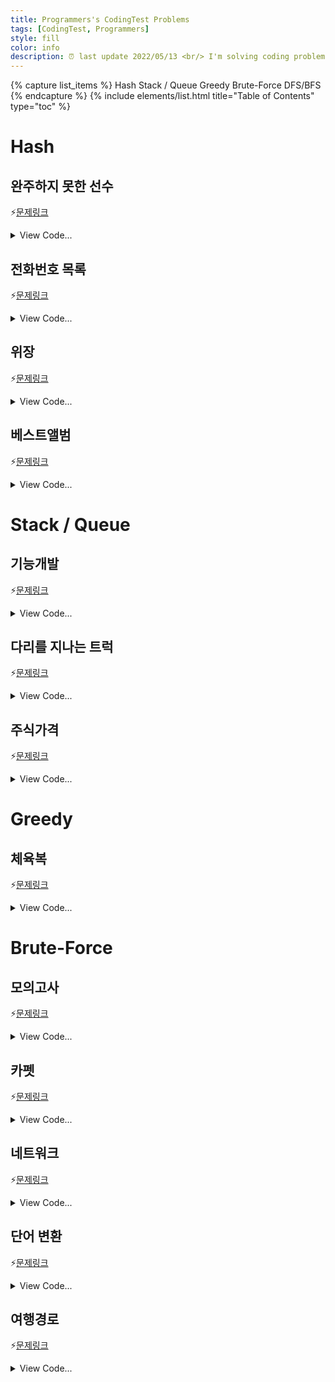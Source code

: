 ```yaml
---
title: Programmers's CodingTest Problems
tags: [CodingTest, Programmers]
style: fill
color: info
description: ⏰ last update 2022/05/13 <br/> I'm solving coding problems of "Programmers" and summarizing. 
---
```


{% capture list_items %}
Hash
Stack / Queue
Greedy
Brute-Force
DFS/BFS
{% endcapture %}
{% include elements/list.html title="Table of Contents" type="toc" %}



# Hash

## 완주하지 못한 선수

⚡[문제링크](https://programmers.co.kr/learn/courses/30/lessons/42860)

<details>
<summary>View Code...</summary>
<div markdown="1">

```python

```

</div>
</details>

## 전화번호 목록

⚡[문제링크](https://programmers.co.kr/learn/courses/30/lessons/42860)

<details>
<summary>View Code...</summary>
<div markdown="1">

```python

```

</div>
</details>

## 위장

⚡[문제링크](https://programmers.co.kr/learn/courses/30/lessons/42860)

<details>
<summary>View Code...</summary>
<div markdown="1">

```python
def solution(clothes):
    answer = 1
    hash = {}
    for i in clothes:
        hash[i[1]] = hash.get(i[1], 0) + 1
    hashList = []
    for i in hash:
        hashList.append(hash.get(i)+1)
    for i in hashList:
        answer *= i
    return answer-1
```

</div>
</details>

## 베스트앨범

⚡[문제링크](https://programmers.co.kr/learn/courses/30/lessons/42860)

<details>
<summary>View Code...</summary>
<div markdown="1">

```python

```

</div>
</details>

# Stack / Queue

## 기능개발

⚡[문제링크](https://www.acmicpc.net/problem/10773)

<details>
<summary>View Code...</summary>
<div markdown="1">
```python
def solution(progresses, speeds):

    answer = []
    
    xList = []
    for i in range(len(progresses)):
        if((100-progresses[i]) % speeds[i]==0):
            x = int((100-progresses[i])/speeds[i])
        else:
            x = int((100-progresses[i])/speeds[i])+1
        xList.append(x)
    
    # print(xList)
    check = xList[0]
    checkNum = 1
    for i in range(1,len(xList)):
        if(xList[i] <= check):
            checkNum += 1
        else:
            answer.append(checkNum)
            checkNum = 1
            check = xList[i]
            
    answer.append(checkNum)
    return answer
```
</div>
</details>

## 프린터

⚡[문제링크](https://www.acmicpc.net/problem/10773)

<details>
<summary>View Code...</summary>
<div markdown="1">
```python
def solution(priorities, location):
    answer = 0
    queue =  [(i,p) for i,p in enumerate(priorities)]
    while queue:
        cur = queue.pop(0)
        maxNum = max(queue, key = lambda x:x[1])
        
        if(cur[1] < maxNum[1]):
            queue.append(cur)
        else:
            answer += 1
            if(cur[0] == location):
                return answer
    return answer
```
</div>
</details>

## 다리를 지나는 트럭

⚡[문제링크](https://www.acmicpc.net/problem/10773)

<details>
<summary>View Code...</summary>
<div markdown="1">
```python
def solution(bridge_length, weight, truck_weights):
    answer = 0
    trucks_on_bridge = [0] * bridge_length
    while len(trucks_on_bridge):
        answer += 1
        trucks_on_bridge.pop(0)
        if truck_weights:
            if sum(trucks_on_bridge) + truck_weights[0] <= weight:
                trucks_on_bridge.append(truck_weights.pop(0))
            else:
                trucks_on_bridge.append(0)
    return answer
```
</div>
</details>

## 주식가격

⚡[문제링크](https://www.acmicpc.net/problem/10773)

<details>
<summary>View Code...</summary>
<div markdown="1">

```python
from collections import deque

def solution(prices):
    queue = deque(prices)
    answer = []
    
    while queue:
        price = queue.popleft()
        sec = 0
        for q in queue:
            sec += 1
            if price > q:
                break 
        answer.append(sec)        
    return answer
```

</div>
</details>

# Greedy

## 체육복
⚡[문제링크](https://programmers.co.kr/learn/courses/30/lessons/42862)

<details>
<summary>View Code...</summary>
<div markdown="1">
```python
def solution(n, lost, reserve):
    
    # 교집합 제거
    _reserve = list(set(reserve) - set(lost))
    _lost = list(set(lost) - set(reserve))
    
    # 정렬
    _lost.sort()
    _reserve.sort()
    
    # 빌려줄 수 있다면 제거
    for i in _reserve:
        front = i-1
        back = i+1
        
        if(front in _lost):
            _lost.remove(front)
        elif(back in _lost):
            _lost.remove(back)
    
    # 전체 학생 수 - 체육복 못 빌린 학생 수
    return n - len(_lost)
```
</div>
</details>

## 조이스틱
⚡[문제링크](https://programmers.co.kr/learn/courses/30/lessons/42860)

<details>
<summary>View Code...</summary>
<div markdown="1">
```python
def solution(name):
    answer = 0  
    name = "ABA"
    # JAAVVVVB
    alpha = [chr(ord('A')+x) for x in range(26)]
    idx = 0
    while(idx < len(name)):
        print(name[idx])
        
        if(name[idx]=='A'):
            answer -= 1
            notA = idx
            for i in range(idx, len(name)+1):
                if(name[i] != 'A'):
                    notA = i
                    break
            a = notA-idx+1
            b = len(name)-1-notA+1
            print(a,b)
            break
            if(a > b):
                idx = notA
                answer += b
                continue
            else:
                idx = notA
                answer += a
                continue
            
        
        x = ord(name[idx])-ord('A')
        y = ord('Z')-ord(name[idx])+1
        if(x < y):
            answer += x
            # print("    2",x,answer)
        else:
            answer += y
            # print("    3",y,answer)
        idx +=1
        answer += 1
    return answer-1
```
</div>
</details>

# Brute-Force
## 모의고사
⚡[문제링크](https://programmers.co.kr/learn/courses/30/lessons/42860)

<details>
<summary>View Code...</summary>
<div markdown="1">
```python
def solution(answers):
    answer = []
    a = [1,2,3,4,5]
    b = [2,1,2,3,2,4,2,5]
    c = [3,3,1,1,2,2,4,4,5,5]
    result = [0,0,0]
    
    for i in range(len(answers)):
        if a[i%5] == answers[i]:
            result[0] += 1
        if b[i%8] == answers[i]:
            result[1] += 1
        if c[i%10] == answers[i]:
            result[2] += 1
            
    for idx, r in enumerate(result):
        if r == max(result):
            answer.append(idx+1)
            
    
    return answer
```
</div>
</details>

## 소수 찾기
⚡[문제링크](https://programmers.co.kr/learn/courses/30/lessons/42860)

<details>
<summary>View Code...</summary>
<div markdown="1">
```python

```
</div>
</details>

## 카펫
⚡[문제링크](https://programmers.co.kr/learn/courses/30/lessons/42860)

<details>
<summary>View Code...</summary>
<div markdown="1">
```python

```
</div>
</details>

# DFS/BFS

## 타겟 넘버

⚡[문제링크](https://programmers.co.kr/learn/courses/30/lessons/42860)

<details>
<summary>View Code...</summary>
<div markdown="1">

```python

```

</div>
</details>

## 네트워크

⚡[문제링크](https://programmers.co.kr/learn/courses/30/lessons/42860)

<details>
<summary>View Code...</summary>
<div markdown="1">

```python

```

</div>
</details>

## 단어 변환

⚡[문제링크](https://programmers.co.kr/learn/courses/30/lessons/42860)

<details>
<summary>View Code...</summary>
<div markdown="1">

```python

```

</div>
</details>

## 여행경로

⚡[문제링크](https://programmers.co.kr/learn/courses/30/lessons/42860)

<details>
<summary>View Code...</summary>
<div markdown="1">

```python

```

</div>
</details>